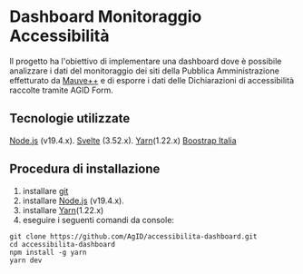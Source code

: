 # Dashboard Monitoraggio Accessibilità

Il progetto ha l'obiettivo di implementare una dashboard dove è possibile
analizzare i dati del monitoraggio dei siti della Pubblica Amministrazione
effetturato da [Mauve++](https://mauve.isti.cnr.it/) e di esporre i dati delle
Dichiarazioni di accessibilità raccolte tramite AGID Form.

## Tecnologie utilizzate

[Node.js](https://nodejs.org/) (v19.4.x).
[Svelte](https://kit.svelte.dev/) (3.52.x).
[Yarn](https://yarnpkg.com/)(1.22.x)
[Boostrap Italia](https://italia.github.io/bootstrap-italia/)

## Procedura di installazione

1. installare [git](https://git-scm.com/downloads)
2. installare [Node.js](https://nodejs.org/) (v19.4.x).
3. installare [Yarn](https://yarnpkg.com/)(1.22.x)
4. eseguire i seguenti comandi da console:

```shell
git clone https://github.com/AgID/accessibilita-dashboard.git
cd accessibilita-dashboard
npm install -g yarn
yarn dev
```
